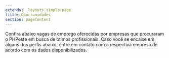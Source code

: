 ```yaml
---
extends: _layouts.simple-page
title: Oportunidades
section: pageContent
---
```

Confira abaixo vagas de emprego oferecidas por empresas que procuraram o PHPeste em busca de ótimos profissionais. Caso você se encaixe em alguns dos perfis abaixo, entre em contato com a respectiva empresa de acordo com os dados disponibilizados.
